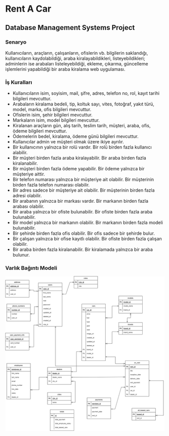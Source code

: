 # Rent A Car
## Database Management Systems Project
### Senaryo
Kullanıcıların, araçların, çalışanların, ofislerin vb. bilgilerin saklandığı, kullanıcıların kaydolabildiği, 
araba kiralayabildikleri, listeyebildikleri; adminlerin ise arabaları listeleyebildiği, ekleme, çıkarma, 
güncelleme işlemlerini yapabildiği bir araba kiralama web uygulaması.

### İş Kuralları
- Kullanıcıların isim, soyisim, mail, şifre, adres, telefon no, rol, kayıt tarihi bilgileri mevcuttur.
- Arabaların kiralama bedeli, tip, koltuk sayı, vites, fotoğraf, yakıt türü, model, marka, ofis bilgileri 
mevcuttur.
- Ofislerin isim, şehir bilgileri mevcuttur.
- Markaların isim, model bilgileri mevcuttur. 
- Kiralanan araçların gün, alış tarih, teslim tarih, müşteri, araba, ofis, ödeme bilgileri mevcuttur.
- Ödemelerin bedel, kiralama, ödeme günü bilgileri mevcuttur. 
- Kullanıcılar admin ve müşteri olmak üzere ikiye ayrılır. 
- Bir kullanıcının yalnızca bir rolü vardır. Bir rolü birden fazla kullanıcı alabilir.
- Bir müşteri birden fazla araba kiralayabilir. Bir araba birden fazla kiralanabilir.
- Bir müşteri birden fazla ödeme yapabilir. Bir ödeme yalnızca bir müşteriye aittir.
- Bir telefon numarası yalnızca bir müşteriye ait olabilir. Bir müşterinin birden fazla telefon numarası 
olabilir.
- Bir adres sadece bir müşteriye ait olabilir. Bir müşterinin birden fazla adresi olabilir.
- Bir arabanın yalnızca bir markası vardır. Bir markanın birden fazla arabası olabilir.
- Bir araba yalnızca bir ofiste bulunabilir. Bir ofiste birden fazla araba bulunabilir.
- Bir model yalnızca bir markanın olabilir. Bir markanın birden fazla modeli bulunabilir.
- Bir şehirde birden fazla ofis olabilir. Bir ofis sadece bir şehirde bulur.
- Bir çalışan yalnızca bir ofise kayıtlı olabilir. Bir ofiste birden fazla çalışan olabilir.
- Bir araba birden fazla kiralanabilir. Bir kiralamada yalnızca bir araba bulunur.

### Varlık Bağıntı Modeli
![Varlık Bağıntı Modeli](https://github.com/beyzaerkan/rentacar/blob/master/Varl%C4%B1k%20Ba%C4%9F%C4%B1nt%C4%B1%20Diyagram%C4%B1.png)

